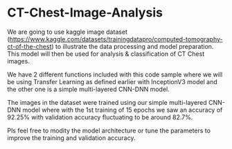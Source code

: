 # CT-Chest-Image-Analysis
We are going to use kaggle image dataset (https://www.kaggle.com/datasets/trainingdatapro/computed-tomography-ct-of-the-chest) to illustrate the data processing and model preparation. This model will then be used for analysis &amp; classification of CT Chest images.

We have 2 different functions included with this code sample where we will be using Transfer Learning as defined earlier with InceptionV3 model and the other one is a simple multi-layered CNN-DNN model. 

The images in the dataset were trained using our simple multi-layered CNN-DNN model where with the 1st training of 15 epochs we saw an accuracy of 92.25% with validation accuracy fluctuating to be around 82.7%.

Pls feel free to modity the model architecture or tune the parameters to improve the training and validation accuracy.
